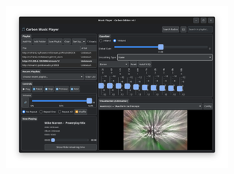 



<img width="964" alt="carboNmp" src="https://github.com/stpf99/carbONmp/blob/296b0c077bb103b14a9a28898ac2f182c2f98729/carbon_mp_radio1.png">
